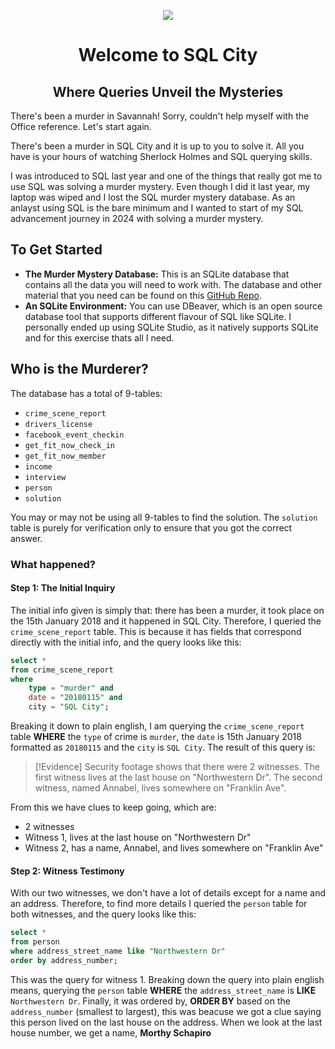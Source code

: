 <p align="center">
    <img src="https://media.discordapp.net/attachments/1008571020480876554/1203916482661056582/timble20_a_neon_lit_crime_alley_5c626489-1a3b-4f62-ac77-dd794ce2304e.png?ex=65d2d599&is=65c06099&hm=573cad76c6b03f0f28f5a626e355705fc60d215c149586c21eac6b7cada87ba2&=&format=webp&quality=lossless&width=593&height=593">
</p>

<div align="center">
    <h1>Welcome to SQL City</h1>
    <h2>Where Queries Unveil the Mysteries</h2>
</div>

There's been a murder in Savannah! Sorry, couldn't help myself with the Office reference. Let's start again. 

There's been a murder in SQL City and it is up to you to solve it. All you have is your hours of watching Sherlock Holmes and SQL querying skills.

I was introduced to SQL last year and one of the things that really got me to use SQL was solving a murder mystery. Even though I did it last year, my laptop was wiped and I lost the SQL murder mystery database. As an anlayst using SQL is the bare minimum and I wanted to start of my SQL advancement journey in 2024 with solving a murder mystery.

## To Get Started
- **The Murder Mystery Database:** This is an SQLite database that contains all the data you will need to work with. The database and other material that you need can be found on this [GitHub Repo](https://github.com/NUKnightLab/sql-mysteries/tree/master?tab=readme-ov-file).
- **An SQLite Environment:** You can use DBeaver, which is an open source database tool that supports different flavour of SQL like SQLite. I personally ended up using SQLite Studio, as it natively supports SQLite and for this exercise thats all I need.

## Who is the Murderer?
The database has a total of 9-tables:
- `crime_scene_report`
- `drivers_license`
- `facebook_event_checkin`
- `get_fit_now_check_in`
- `get_fit_now_member`
- `income`
- `interview`
- `person`
- `solution`

You may or may not be using all 9-tables to find the solution. The `solution` table is purely for verification only to ensure that you got the correct answer.

### What happened?

#### Step 1: The Initial Inquiry
The initial info given is simply that: there has been a murder, it took place on the 15th January 2018 and it happened in SQL City. Therefore, I queried the `crime_scene_report` table. This is because it has fields that correspond directly with the initial info, and the query looks like this:
````sql
select *
from crime_scene_report
where 
    type = "murder" and
    date = "20180115" and 
    city = "SQL City";
````
Breaking it down to plain english, I am querying the `crime_scene_report` table **WHERE** the `type` of crime is `murder`, the `date` is 15th January 2018 formatted as `20180115` and the `city` is `SQL City`.
The result of this query is:
> [!Evidence]
> Security footage shows that there were 2 witnesses. The first witness lives at the last house on "Northwestern Dr". The second witness, named Annabel, lives somewhere on "Franklin Ave".

From this we have clues to keep going, which are:
- 2 witnesses
- Witness 1, lives at the last house on "Northwestern Dr"
- Witness 2, has a name, Annabel, and lives somewhere on "Franklin Ave"

#### Step 2: Witness Testimony
With our two witnesses, we don't have a lot of details except for a name and an address. Therefore, to find more details I queried the `person` table for both witnesses, and the query looks like this:
````sql
select *
from person
where address_street_name like "Northwestern Dr"
order by address_number;
````
This was the query for witness 1. Breaking down the query into plain english means, querying the `person` table **WHERE** the `address_street_name` is **LIKE** `Northwestern Dr`. Finally, it was ordered by, **ORDER BY** based on the `address_number` (smallest to largest), this was beacuse we got a clue saying this person lived on the last house on the address. When we look at the last house number, we get a name, **Morthy Schapiro**



